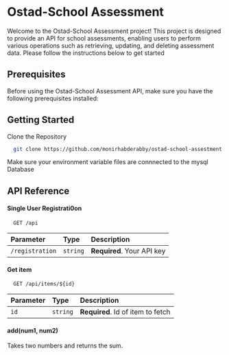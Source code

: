 
# Ostad-School Assessment

Welcome to the Ostad-School Assessment project! This project is designed to provide an API for school assessments, enabling users to perform various operations such as retrieving, updating, and deleting assessment data. Please follow the instructions below to get started


## Prerequisites

Before using the Ostad-School Assessment API, make sure you have the following prerequisites installed:




## Getting Started

Clone the Repository

```bash
  git clone https://github.com/monirhabderabby/ostad-school-assestment.git
```

Make sure your environment variable files are connnected to the mysql Database




## API Reference

#### Single User Registrati0on

```http
  GET /api
```

| Parameter | Type     | Description                |
| :-------- | :------- | :------------------------- |
| `/registration` | `string` | **Required**. Your API key |

#### Get item

```http
  GET /api/items/${id}
```

| Parameter | Type     | Description                       |
| :-------- | :------- | :-------------------------------- |
| `id`      | `string` | **Required**. Id of item to fetch |

#### add(num1, num2)

Takes two numbers and returns the sum.

